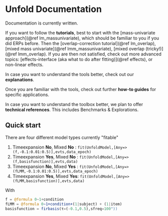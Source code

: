 # Unfold Documentation
Documentation is currently written.

If you want to follow the **tutorials**, best to start with the [mass-univariate approach](@ref lm_massunivariate), which should be familiar to you if you did ERPs before. Then the [overlap-correction tutorial](@ref lm_overlap), [mixed mass univariate](@ref lmm_massunivariate), [mixed overlap (tricky!)](@ref lmm_overlap). If you are then not satisfied, check out more advanced topics: [effects-interface (aka what to do after fitting)](@ref effects), or non-linear effects.

In case you want to understand the tools better, check out our **explanations**.

Once you are familiar with the tools, check out further **how-to guides** for specific applications.

In case you want to understand the toolbox better, we plan to offer **technical references**. This includes Benchmarks & Explorations.


## Quick start
There are four different model types currently "fitable"

1. Timeexpansion **No**, Mixed **No**  : `fit(UnfoldModel,[Any=>(f,-0.1:0.01:0.5)],evts,data_epoch)`
1. Timeexpansion **Yes**, Mixed **No** : `fit(UnfoldModel,[Any=>(f,basisfunction)],evts,data)`
1. Timeexpansion **No**, Mixed **Yes** : `fit(UnfoldModel,[Any=>(fLMM,-0.1:0.01:0.5)],evts,data_epoch)`
1. Timeexpansion **Yes**, Mixed **Yes**: `fit(UnfoldModel,[Any=>(fLMM,basisfunction)],evts,data)`

With
```julia
f = @formula 0~1+condition
fLMM = @formula 0~1+condition+(1|subject) + (1|item)
basisfunction = firbasis(τ=(-0.1,0.5),sfreq=100"))
```

